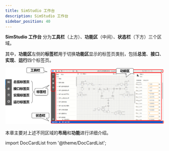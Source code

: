 ```yaml
---
title: SimStudio 工作台
description: SimStudio 工作台
sidebar_position: 40
---
```


**SimStudio 工作台** 分为**工具栏**（上方）、**功能区**（中间）、**状态栏**（下方）三个区域。

其中，**功能区**左侧的**标签栏**用于切换**功能区**显示的标签页类别，包括**总览**、**接口**、**实现**、**运行**四个标签页。

![SimStudio 工作台](./1.png)

本章主要对上述不同区域的**布局**和**功能**进行详细介绍。

import DocCardList from '@theme/DocCardList';

<DocCardList />
